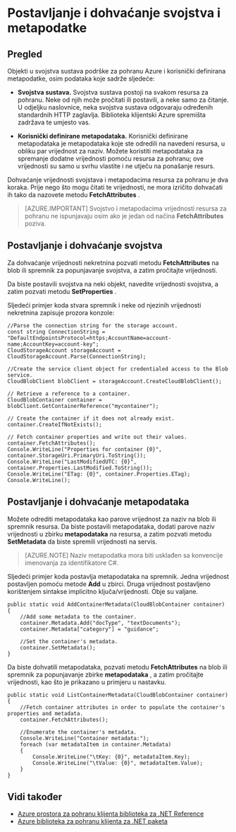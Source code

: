 <properties
    pageTitle="Postavljanje i dohvaćanje svojstva i metapodatke za objekte za pohranu Azure | Microsoft Azure"
    description="Spremanje prilagođene metapodataka na objekata u prostor za pohranu Azure, postavljanje i dohvaćanje svojstva sustava."
    services="storage"
    documentationCenter=""
    authors="tamram"
    manager="carmonm"
    editor="tysonn"/>

<tags
    ms.service="storage"
    ms.workload="storage"
    ms.tgt_pltfrm="na"
    ms.devlang="na"
    ms.topic="article"
    ms.date="10/18/2016"
    ms.author="tamram"/>

# <a name="set-and-retrieve-properties-and-metadata"></a>Postavljanje i dohvaćanje svojstva i metapodatke #

## <a name="overview"></a>Pregled

Objekti u svojstva sustava podrške za pohranu Azure i korisnički definirana metapodatke, osim podataka koje sadrže sljedeće:

*   **Svojstva sustava.** Svojstva sustava postoji na svakom resursa za pohranu. Neke od njih može pročitati ili postavili, a neke samo za čitanje. U odjeljku naslovnice, neka svojstva sustava odgovaraju određenih standardnih HTTP zaglavlja. Biblioteka klijentski Azure spremišta zadržava te umjesto vas.  

*   **Korisnički definirane metapodataka.** Korisnički definirane metapodataka je metapodataka koje ste odredili na navedeni resursa, u obliku par vrijednost za naziv. Možete koristiti metapodataka za spremanje dodatne vrijednosti pomoću resursa za pohranu; ove vrijednosti su samo u svrhu vlastite i ne utječu na ponašanje resurs.  

Dohvaćanje vrijednosti svojstava i metapodacima resursa za pohranu je dva koraka. Prije nego što mogu čitati te vrijednosti, ne mora izričito dohvaćati ih tako da nazovete metodu **FetchAttributes** .

> [AZURE.IMPORTANT] Svojstvo i metapodacima vrijednosti resursa za pohranu ne ispunjavaju osim ako je jedan od načina **FetchAttributes** poziva. 

## <a name="setting-and-retrieving-properties"></a>Postavljanje i dohvaćanje svojstva

Za dohvaćanje vrijednosti nekretnina pozvati metodu **FetchAttributes** na blob ili spremnik za popunjavanje svojstva, a zatim pročitajte vrijednosti.

Da biste postavili svojstva na neki objekt, navedite vrijednosti svojstva, a zatim pozvati metodu **SetProperties** .

Sljedeći primjer koda stvara spremnik i neke od njezinih vrijednosti nekretnina zapisuje prozora konzole:

    //Parse the connection string for the storage account.
    const string ConnectionString = "DefaultEndpointsProtocol=https;AccountName=account-name;AccountKey=account-key";
    CloudStorageAccount storageAccount = CloudStorageAccount.Parse(ConnectionString);
    
    //Create the service client object for credentialed access to the Blob service.
    CloudBlobClient blobClient = storageAccount.CreateCloudBlobClient();

    // Retrieve a reference to a container. 
    CloudBlobContainer container = blobClient.GetContainerReference("mycontainer");

    // Create the container if it does not already exist.
    container.CreateIfNotExists();

    // Fetch container properties and write out their values.
    container.FetchAttributes();
    Console.WriteLine("Properties for container {0}", container.StorageUri.PrimaryUri.ToString());
    Console.WriteLine("LastModifiedUTC: {0}", container.Properties.LastModified.ToString());
    Console.WriteLine("ETag: {0}", container.Properties.ETag);
    Console.WriteLine();

## <a name="setting-and-retrieving-metadata"></a>Postavljanje i dohvaćanje metapodataka

Možete odrediti metapodataka kao parove vrijednost za naziv na blob ili spremnik resursa. Da biste postavili metapodataka, dodati parove naziv vrijednosti u zbirku **metapodataka** na resursa, a zatim pozvati metodu **SetMetadata** da biste spremili vrijednosti na servis.

> [AZURE.NOTE] Naziv metapodatka mora biti usklađen sa konvencije imenovanja za identifikatore C#.
 
Sljedeći primjer koda postavlja metapodataka na spremnik. Jedna vrijednost postavljen pomoću metode **Add** u zbirci. Druga vrijednost postavljeno korištenjem sintakse implicitno ključa/vrijednosti. Obje su valjane.

    public static void AddContainerMetadata(CloudBlobContainer container)
    {
        //Add some metadata to the container.
        container.Metadata.Add("docType", "textDocuments");
        container.Metadata["category"] = "guidance";

        //Set the container's metadata.
        container.SetMetadata();
    }

Da biste dohvatili metapodataka, pozvati metodu **FetchAttributes** na blob ili spremnik za popunjavanje zbirke **metapodataka** , a zatim pročitajte vrijednosti, kao što je prikazano u primjeru u nastavku.

    public static void ListContainerMetadata(CloudBlobContainer container)
    {
        //Fetch container attributes in order to populate the container's properties and metadata.
        container.FetchAttributes();

        //Enumerate the container's metadata.
        Console.WriteLine("Container metadata:");
        foreach (var metadataItem in container.Metadata)
        {
            Console.WriteLine("\tKey: {0}", metadataItem.Key);
            Console.WriteLine("\tValue: {0}", metadataItem.Value);
        }
    }

## <a name="see-also"></a>Vidi također  

- [Azure prostora za pohranu klijenta biblioteka za .NET Reference](http://msdn.microsoft.com/library/azure/wa_storage_30_reference_home.aspx)
- [Azure biblioteka za pohranu klijenta za .NET paketa](https://www.nuget.org/packages/WindowsAzure.Storage/) 
